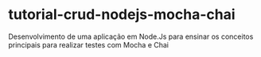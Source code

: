 # tutorial-crud-nodejs-mocha-chai
Desenvolvimento de uma aplicação em Node.Js para ensinar os conceitos principais para realizar testes com Mocha e Chai
